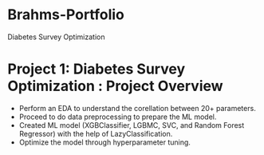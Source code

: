 # Brahms-Portfolio
Diabetes Survey Optimization

# Project 1: Diabetes Survey Optimization : Project Overview
* Perform an EDA to understand the corellation between 20+ parameters.
* Proceed to do data preprocessing to prepare the ML model.
* Created ML model (XGBClassifier, LGBMC, SVC, and Random Forest Regressor) with the help of LazyClassification.
* Optimize the model through hyperparameter tuning.
